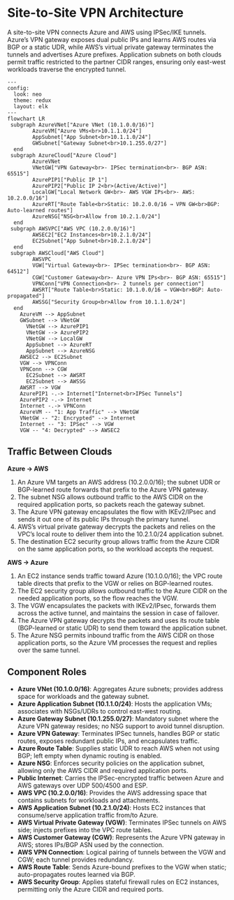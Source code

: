 # Site-to-Site VPN Architecture

A site-to-site VPN connects Azure and AWS using IPSec/IKE tunnels. Azure’s VPN gateway exposes dual public IPs and learns AWS routes via BGP or a static UDR, while AWS’s virtual private gateway terminates the tunnels and advertises Azure prefixes. Application subnets on both clouds permit traffic restricted to the partner CIDR ranges, ensuring only east-west workloads traverse the encrypted tunnel.


```mermaid
---
config:
  look: neo
  theme: redux
  layout: elk
---
flowchart LR
 subgraph AzureVNet["Azure VNet (10.1.0.0/16)"]
        AzureVM["Azure VMs<br>10.1.1.0/24"]
        AppSubnet["App Subnet<br>10.1.1.0/24"]
        GWSubnet["Gateway Subnet<br>10.1.255.0/27"]
  end
 subgraph AzureCloud["Azure Cloud"]
        AzureVNet
        VNetGW["VPN Gateway<br>- IPSec termination<br>- BGP ASN: 65515"]
        AzurePIP1["Public IP 1"]
        AzurePIP2["Public IP 2<br>(Active/Active)"]
        LocalGW["Local Network GW<br>- AWS VGW IPs<br>- AWS: 10.2.0.0/16"]
        AzureRT["Route Table<br>Static: 10.2.0.0/16 → VPN GW<br>BGP: Auto-learned routes"]
        AzureNSG["NSG<br>Allow from 10.2.1.0/24"]
  end
 subgraph AWSVPC["AWS VPC (10.2.0.0/16)"]
        AWSEC2["EC2 Instances<br>10.2.1.0/24"]
        EC2Subnet["App Subnet<br>10.2.1.0/24"]
  end
 subgraph AWSCloud["AWS Cloud"]
        AWSVPC
        VGW["Virtual Gateway<br>- IPSec termination<br>- BGP ASN: 64512"]
        CGW["Customer Gateway<br>- Azure VPN IPs<br>- BGP ASN: 65515"]
        VPNConn["VPN Connection<br>- 2 tunnels per connection"]
        AWSRT["Route Table<br>Static: 10.1.0.0/16 → VGW<br>BGP: Auto-propagated"]
        AWSSG["Security Group<br>Allow from 10.1.1.0/24"]
  end
    AzureVM --> AppSubnet
    GWSubnet --> VNetGW
      VNetGW --> AzurePIP1
      VNetGW --> AzurePIP2
      VNetGW --> LocalGW
      AppSubnet --> AzureRT
      AppSubnet --> AzureNSG
    AWSEC2 --> EC2Subnet
    VGW --> VPNConn
    VPNConn --> CGW
      EC2Subnet --> AWSRT
      EC2Subnet --> AWSSG
    AWSRT --> VGW
    AzurePIP1 -.-> Internet["Internet<br>IPSec Tunnels"]
    AzurePIP2 -.-> Internet
    Internet -.-> VPNConn
    AzureVM -- "1: App Traffic" --> VNetGW
    VNetGW -- "2: Encrypted" --> Internet
    Internet -- "3: IPSec" --> VGW
    VGW -- "4: Decrypted" --> AWSEC2

```

## Traffic Between Clouds

**Azure → AWS**
1. An Azure VM targets an AWS address (10.2.0.0/16); the subnet UDR or BGP-learned route forwards that prefix to the Azure VPN gateway.
2. The subnet NSG allows outbound traffic to the AWS CIDR on the required application ports, so packets reach the gateway subnet.
3. The Azure VPN gateway encapsulates the flow with IKEv2/IPsec and sends it out one of its public IPs through the primary tunnel.
4. AWS’s virtual private gateway decrypts the packets and relies on the VPC’s local route to deliver them into the 10.2.1.0/24 application subnet.
5. The destination EC2 security group allows traffic from the Azure CIDR on the same application ports, so the workload accepts the request.

**AWS → Azure**
1. An EC2 instance sends traffic toward Azure (10.1.0.0/16); the VPC route table directs that prefix to the VGW or relies on BGP-learned routes.
2. The EC2 security group allows outbound traffic to the Azure CIDR on the needed application ports, so the flow reaches the VGW.
3. The VGW encapsulates the packets with IKEv2/IPsec, forwards them across the active tunnel, and maintains the session in case of failover.
4. The Azure VPN gateway decrypts the packets and uses its route table (BGP-learned or static UDR) to send them toward the application subnet.
5. The Azure NSG permits inbound traffic from the AWS CIDR on those application ports, so the Azure VM processes the request and replies over the same tunnel.

## Component Roles

- **Azure VNet (10.1.0.0/16)**: Aggregates Azure subnets; provides address space for workloads and the gateway subnet.
- **Azure Application Subnet (10.1.1.0/24)**: Hosts the application VMs; associates with NSGs/UDRs to control east-west routing.
- **Azure Gateway Subnet (10.1.255.0/27)**: Mandatory subnet where the Azure VPN gateway resides; no NSG support to avoid tunnel disruption.
- **Azure VPN Gateway**: Terminates IPSec tunnels, handles BGP or static routes, exposes redundant public IPs, and encapsulates traffic.
- **Azure Route Table**: Supplies static UDR to reach AWS when not using BGP; left empty when dynamic routing is enabled.
- **Azure NSG**: Enforces security policies on the application subnet, allowing only the AWS CIDR and required application ports.
- **Public Internet**: Carries the IPSec-encrypted traffic between Azure and AWS gateways over UDP 500/4500 and ESP.
- **AWS VPC (10.2.0.0/16)**: Provides the AWS addressing space that contains subnets for workloads and attachments.
- **AWS Application Subnet (10.2.1.0/24)**: Hosts EC2 instances that consume/serve application traffic from/to Azure.
- **AWS Virtual Private Gateway (VGW)**: Terminates IPSec tunnels on AWS side; injects prefixes into the VPC route tables.
- **AWS Customer Gateway (CGW)**: Represents the Azure VPN gateway in AWS; stores IPs/BGP ASN used by the connection.
- **AWS VPN Connection**: Logical pairing of tunnels between the VGW and CGW; each tunnel provides redundancy.
- **AWS Route Table**: Sends Azure-bound prefixes to the VGW when static; auto-propagates routes learned via BGP.
- **AWS Security Group**: Applies stateful firewall rules on EC2 instances, permitting only the Azure CIDR and required ports.

